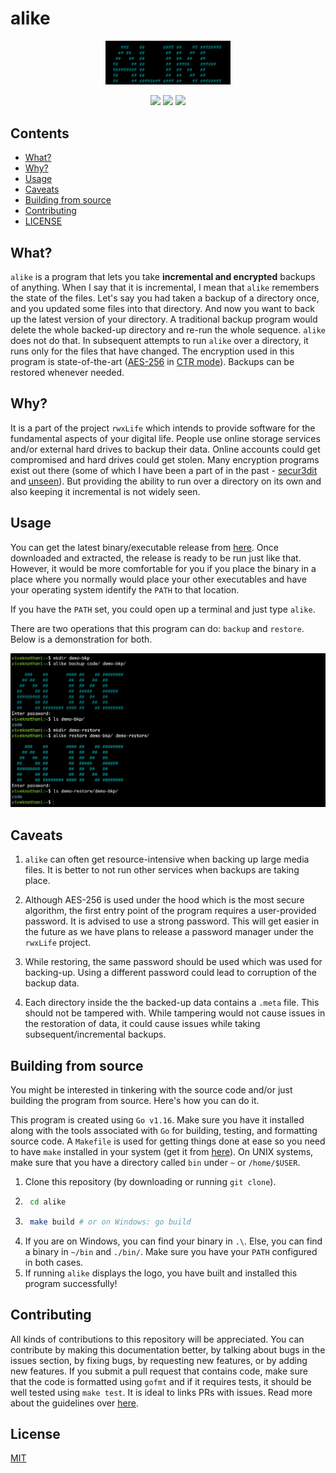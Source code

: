 # alike

<p align="center">
  <img src="logo.PNG" height="70.4" width="200">  
  <p align="center">
    <a href="https://github.com/rwxLife/alike/releases"><img src="https://img.shields.io/github/v/release/rwxLife/alike.svg?style=flat-square"></a>
    <a href="https://goreportcard.com/report/github.com/rwxLife/alike"><img src="https://goreportcard.com/badge/github.com/rwxLife/alike"></a>
    <a href="https://codeclimate.com/github/rwxLife/alike/maintainability"><img src="https://api.codeclimate.com/v1/badges/22455015c86fcc257048/maintainability"/></a>
  </p>
</p>

## Contents

- [What?](#what)
- [Why?](#why)
- [Usage](#usage)
- [Caveats](#caveats)
- [Building from source](#building-from-source)
- [Contributing](#contributing)
- [LICENSE](#license)


## What?

`alike` is a program that lets you take **incremental and encrypted** backups of anything. When I say that it is incremental, I mean that `alike` remembers the state of the files. Let's say you had taken a backup of a directory once, and you updated some files into that directory. And now you want to back up the latest version of your directory. A traditional backup program would delete the whole backed-up directory and re-run the whole sequence. `alike` does not do that. In subsequent attempts to run `alike` over a directory, it runs only for the files that have changed. The encryption used in this program is state-of-the-art ([AES-256](https://en.wikipedia.org/wiki/Advanced_Encryption_Standard) in [CTR mode](https://en.wikipedia.org/wiki/Block_cipher_mode_of_operation#Counter_(CTR))). Backups can be restored whenever needed.

## Why?

It is a part of the project `rwxLife` which intends to provide software for the fundamental aspects of your digital life. People use online storage services and/or external hard drives to backup their data. Online accounts could get compromised and hard drives could get stolen. Many encryption programs exist out there (some of which I have been a part of in the past - [secur3dit](https://github.com/secur3dit/app) and [unseen](https://github.com/viveknathani/unseen)). But providing the ability to run over a directory on its own and also keeping it incremental is not widely seen. 

## Usage

You can get the latest binary/executable release from [here](https://github.com/rwxLife/alike/releases). Once downloaded and extracted, the release is ready to be run just like that. However, it would be more comfortable for you if you place the binary in a place where you normally would place your other executables and have your operating system identify the `PATH` to that location. 

If you have the `PATH` set, you could open up a terminal and just type `alike`.

There are two operations that this program can do: `backup` and `restore`. Below is a demonstration for both.

<img src="demo.PNG">

## Caveats

1. `alike` can often get resource-intensive when backing up large media files. It is better to not run other services when backups are taking place. 

2. Although AES-256 is used under the hood which is the most secure algorithm, the first entry point of the program requires a user-provided password. It is advised to use a strong password. This will get easier in the future as we have plans to release a password manager under the `rwxLife` project. 

3. While restoring, the same password should be used which was used for backing-up. Using a different password could lead to corruption of the backup data. 

4. Each directory inside the the backed-up data contains a `.meta` file. This should not be tampered with. While tampering would not cause issues in the restoration of data, it could cause issues while taking subsequent/incremental backups. 

## Building from source

You might be interested in tinkering with the source code and/or just building the program from source. Here's how you can do it. 

This program is created using `Go v1.16`. Make sure you have it installed along with the tools associated with `Go` for building, testing, and formatting source code. A `Makefile` is used for getting things done at ease so you need to have `make` installed in your system (get it from [here](https://www.gnu.org/software/make/)). On UNIX systems, make sure that you have a directory called `bin` under `~` or `/home/$USER`. 

1. Clone this repository (by downloading or running `git clone`).
2. ```bash
    cd alike
   ```
3. ```bash
    make build # or on Windows: go build
   ```
4. If you are on Windows, you can find your binary in `.\`. Else, you can find a binary in `~/bin` and `./bin/`. Make sure you have your `PATH` configured in both cases.
5. If running `alike` displays the logo, you have built and installed this program successfully!

## Contributing

All kinds of contributions to this repository will be appreciated. You can contribute by making this documentation better, by talking about bugs in the issues section, by fixing bugs, by requesting new features, or by adding new features. If you submit a pull request that contains code, make sure that the code is formatted using `gofmt` and if it requires tests, it should be well tested using `make test`. It is ideal to links PRs with issues. Read more about the guidelines over [here](./CONTRIBUTING.md).

## License

[MIT](./LICENSE)
